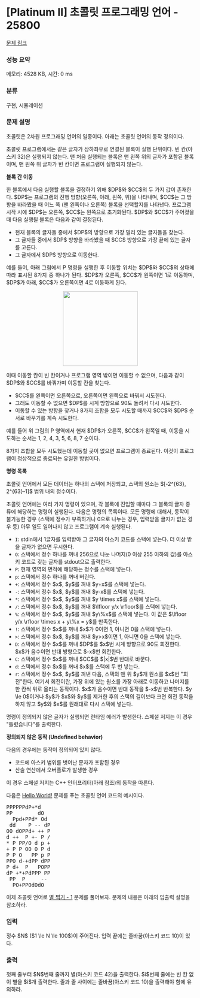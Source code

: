 # [Platinum II] 초콜릿 프로그래밍 언어 - 25800 

[문제 링크](https://www.acmicpc.net/problem/25800) 

### 성능 요약

메모리: 4528 KB, 시간: 0 ms

### 분류

구현, 시뮬레이션

### 문제 설명

<p>초콜릿은 2차원 프로그래밍 언어의 일종이다. 아래는 초콜릿 언어의 동작 정의이다.</p>

<p>초콜릿 프로그램에서는 같은 글자가 상하좌우로 연결된 블록이 실행 단위이다. 빈 칸(아스키 32)은 실행되지 않는다. 맨 처음 실행되는 블록은 맨 왼쪽 위의 글자가 포함된 블록이며, 맨 왼쪽 위 글자가 빈 칸이면 프로그램이 실행되지 않는다.</p>

<p><strong>블록 간 이동</strong></p>

<p>한 블록에서 다음 실행할 블록을 결정하기 위해 $DP$와 $CC$의 두 가지 값이 존재한다. $DP$는 프로그램의 진행 방향(오른쪽, 아래, 왼쪽, 위)을 나타내며, $CC$는 그 방향을 바라봤을 때 어느 쪽 (맨 왼쪽이나 오른쪽) 블록을 선택할지를 나타낸다. 프로그램 시작 시에 $DP$는 오른쪽, $CC$는 왼쪽으로 초기화된다. $DP$와 $CC$가 주어졌을 때 다음 실행될 블록은 다음과 같이 결정된다.</p>

<ul>
	<li>현재 블록의 글자들 중에서 $DP$의 방향으로 가장 멀리 있는 글자들을 찾는다.</li>
	<li>그 글자들 중에서 $DP$ 방향을 바라봤을 때 $CC$ 방향으로 가장 끝에 있는 글자를 고른다.</li>
	<li>그 글자에서 $DP$ 방향으로 이동한다.</li>
</ul>

<p style="text-align: justify;">예를 들어, 아래 그림에서 P 명령을 실행한 후 이동할 위치는 $DP$와 $CC$의 상태에 따라 표시된 8가지 중 하나가 된다. $DP$가 오른쪽, $CC$가 왼쪽이면 1로 이동하며, $DP$가 아래, $CC$가 오른쪽이면 4로 이동하게 된다.</p>

<p style="text-align: center;"><img alt="" src="" style="width: 200px; height: 200px;"></p>

<p>이때 이동할 칸이 빈 칸이거나 프로그램 영역 밖이면 이동할 수 없으며, 다음과 같이 $DP$와 $CC$를 바꿔가며 이동할 칸을 찾는다.</p>

<ul>
	<li>$CC$를 왼쪽이면 오른쪽으로, 오른쪽이면 왼쪽으로 바꿔서 시도한다.</li>
	<li>그래도 이동할 수 없으면 $DP$를 시계 방향으로 90도 돌려서 다시 시도한다.</li>
	<li>이동할 수 있는 방향을 찾거나 8가지 조합을 모두 시도할 때까지 $CC$와 $DP$ 순서로 바꾸기를 계속 시도한다.</li>
</ul>

<p>예를 들어 위 그림의 P 영역에서 현재 $DP$가 오른쪽, $CC$가 왼쪽일 때, 이동을 시도하는 순서는 1, 2, 4, 3, 5, 6, 8, 7 순이다.</p>

<p>8가지 조합을 모두 시도했는데 이동할 곳이 없으면 프로그램이 종료된다. 이것이 프로그램이 정상적으로 종료되는 유일한 방법이다.</p>

<p><strong>명령 목록</strong></p>

<p>초콜릿 언어에서 모든 데이터는 하나의 스택에 저장되고, 스택의 원소는 $[-2^{63}, 2^{63}-1]$ 범위 내의 정수이다.</p>

<p>초콜릿 언어에는 여러 가지 명령이 있으며, 각 블록에 진입할 때마다 그 블록의 글자 종류에 해당하는 명령이 실행된다. 다음은 명령의 목록이다. 모든 명령에 대해서, 동작이 불가능한 경우 (스택에 정수가 부족하거나 0으로 나누는 경우, 입력받을 글자가 없는 경우 등) 아무 일도 일어나지 않고 프로그램이 계속 실행된다.</p>

<ul>
	<li><code>I</code>: stdin에서 1글자를 입력받아 그 글자의 아스키 코드를 스택에 넣는다. 더 이상 받을 글자가 없으면 무시한다.</li>
	<li><code>O</code>: 스택에서 정수 하나를 꺼내 256으로 나눈 나머지(0 이상 255 이하의 값)를 아스키 코드로 갖는 글자를 stdout으로 출력한다.</li>
	<li><code>P</code>: 현재 영역의 면적에 해당하는 정수를 스택에 넣는다.</li>
	<li><code>p</code>: 스택에서 정수 하나를 꺼내 버린다.</li>
	<li><code>+</code>: 스택에서 정수 $x$, $y$를 꺼내 $y+x$를 스택에 넣는다.</li>
	<li><code>-</code>: 스택에서 정수 $x$, $y$를 꺼내 $y-x$를 스택에 넣는다.</li>
	<li><code>*</code>: 스택에서 정수 $x$, $y$를 꺼내 $y \times x$를 스택에 넣는다.</li>
	<li><code>/</code>: 스택에서 정수 $x$, $y$를 꺼내 $\lfloor y/x \rfloor$를 스택에 넣는다.</li>
	<li><code>%</code>: 스택에서 정수 $x$, $y$를 꺼내 $y\%x$를 스택에 넣는다. 이 값은 $\lfloor y/x \rfloor \times x + y\%x = y$를 만족한다.</li>
	<li><code>!</code>: 스택에서 정수 $x$를 꺼내 $x$가 0이면 1, 아니면 0을 스택에 넣는다.</li>
	<li><code>></code>: 스택에서 정수 $x$, $y$를 꺼내 $y>x$이면 1, 아니면 0을 스택에 넣는다.</li>
	<li><code>D</code>: 스택에서 정수 $x$를 꺼내 $DP$를 $x$번 시계 방향으로 90도 회전한다. $x$가 음수이면 반대 방향으로 $-x$번 회전한다.</li>
	<li><code>C</code>: 스택에서 정수 $x$를 꺼내 $CC$를 $|x|$번 반대로 바꾼다.</li>
	<li><code>d</code>: 스택에서 정수 $x$를 꺼내 $x$를 스택에 두 번 넣는다.</li>
	<li><code>r</code>: 스택에서 정수 $x$, $y$를 꺼낸 다음, 스택의 맨 위 $y$개 원소를 $x$번 "회전"한다. 여기서 회전이란, 가장 위에 있는 원소를 가장 아래로 이동하고 나머지를 한 칸씩 위로 올리는 동작이다. $x$가 음수이면 반대 동작을 $-x$번 반복한다. $y \le 0$이거나 $y$가 $x$와 $y$를 제거한 후의 스택의 길이보다 크면 회전 동작을 하지 않고 $y$와 $x$를 원래대로 다시 스택에 넣는다.</li>
</ul>

<p>명령이 정의되지 않은 글자가 실행되면 런타임 에러가 발생한다. 스페셜 저지는 이 경우 "틀렸습니다"를 출력한다.</p>

<p><strong>정의되지 않은 동작 (Undefined behavior)</strong></p>

<p>다음의 경우에는 동작이 정의되어 있지 않다.</p>

<ul>
	<li>코드에 아스키 범위를 벗어난 문자가 포함된 경우</li>
	<li>산술 연산에서 오버플로가 발생한 경우</li>
</ul>

<p>이 경우 스페셜 저지는 C++ 인터프리터(아래 참조)의 동작을 따른다.</p>

<p>다음은 <a href="https://www.acmicpc.net/problem/2557">Hello World!</a> 문제를 푸는 초콜릿 언어 코드의 예시이다.</p>

<pre>PPPPPPdP+*d
PP        dO
  Ppd+PPd* Od
 dd    P -- dP
OO dOPPd+ ++ P
d ++  P +- P /
* P PP/O d p +
+ P P OO O P d
P P O   PP p P
PPO d-+dPP dPP
P d+  P   POPP
dP +*+PdPPP PP
 PP  P     --
  PO+PPOdOdO</pre>

<p>이제 초콜릿 언어로 <a href="https://www.acmicpc.net/problem/2438">별 찍기 - 1</a> 문제를 풀어보자. 문제의 내용은 아래의 입출력 설명을 참조하라.</p>

### 입력 

 <p>정수 $N$ ($1 \le N \le 100$)이 주어진다. 입력 끝에는 줄바꿈(아스키 코드 10)이 있다.</p>

### 출력 

 <p>첫째 줄부터 $N$번째 줄까지 별(아스키 코드 42)을 출력한다. $i$번째 줄에는 빈 칸 없이 별을 $i$개 출력한다. 줄과 줄 사이에는 줄바꿈(아스키 코드 10)을 출력해야 함에 유의하라.</p>


